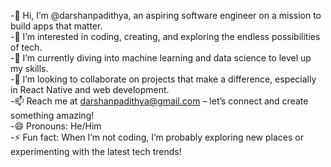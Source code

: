 -👋 Hi, I’m @darshanpadithya, an aspiring software engineer on a mission to build apps that matter. <br>
-👀 I’m interested in coding, creating, and exploring the endless possibilities of tech.<br>
-🌱 I’m currently diving into machine learning and data science to level up my skills.<br>
-💞️ I’m looking to collaborate on projects that make a difference, especially in React Native and web development.<br>
-📫 Reach me at darshanpadithya@gmail.com – let’s connect and create something amazing!<br>
-😄 Pronouns: He/Him<br>
-⚡ Fun fact: When I’m not coding, I’m probably exploring new places or experimenting with the latest tech trends!<br>

<!---
darshanpadithya/darshanpadithya is a ✨ special ✨ repository because its `README.md` (this file) appears on your GitHub profile.
You can click the Preview link to take a look at your changes.
--->
